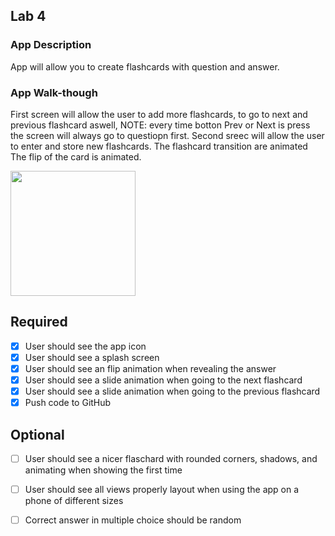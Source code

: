 
## Lab 4

### App Description
App will allow you to create flashcards with question and answer.

### App Walk-though
First screen will allow the user to add more flashcards, to go to next and previous flashcard aswell, NOTE: every time botton Prev or Next is press the screen will always go to questiopn first.
Second sreec will allow the user to enter and store new flashcards.
The flashcard transition are animated
The flip of the card is animated.

<img src="http://g.recordit.co/wDDQuio0rq.gif" width=200><br>

## Required
- [X] User should see the app icon 
- [X] User should see a splash screen
- [X] User should see an flip animation when revealing the answer
- [X] User should see a slide animation when going to the next flashcard
- [X] User should see a slide animation when going to the previous flashcard
- [X] Push code to GitHub
## Optional
- [ ] User should see a nicer flaschard with rounded corners, shadows, and animating when showing the first time
- [ ] User should see all views properly layout when using the app on a phone of different sizes
- [ ] Correct answer in multiple choice should be random

